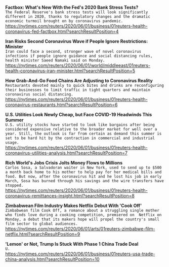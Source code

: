 **Factbox: What's New With the Fed's 2020 Bank Stress Tests?**\
`The Federal Reserve's bank stress tests will look significantly different in 2020, thanks to regulatory changes and the dramatic economic turmoil brought on by coronavirus pandemic.`\
https://nytimes.com/reuters/2020/06/01/business/01reuters-health-coronavirus-fed-factbox.html?searchResultPosition=4

**Iran Risks Second Coronavirus Wave if People Ignore Restrictions: Minister**\
`Iran could face a second, stronger wave of novel coronavirus infections if people ignore guidance and social distancing rules, health minister Saeed Namaki said on Monday.`\
https://nytimes.com/reuters/2020/06/01/world/middleeast/01reuters-health-coronavirus-iran-minister.html?searchResultPosition=5

**How Grab-And-Go Food Chains Are Adjusting to Coronavirus Reality**\
`Restaurants devoted mainly to quick bites and drinks are reconfiguring their businesses to limit traffic in tight quarters and maintain coronavirus social distancing.`\
https://nytimes.com/reuters/2020/06/01/business/01reuters-health-coronavirus-restaurants.html?searchResultPosition=6

**U.S. Utilities Look Newly Cheap, but Face COVID-19 Headwinds This Summer**\
`U.S. utility stocks have started to look like bargains after being considered expensive relative to the broader market for well over a year. Still, the outlook is far from certain as demand this summer is set to be hard hit by the contraction in commercial and industrial usage.  `\
https://nytimes.com/reuters/2020/06/01/business/01reuters-health-coronavirus-utilities-analysis.html?searchResultPosition=7

**Rich World's Jobs Crisis Jolts Money Flows to Millions**\
`Carlos Sosa, a Salvadoran waiter in New York, used to send up to $500 a month back home to his mother to help pay for her medical bills and food. But now, after the coronavirus hit and he lost his job in early March, Sosa has burned through his savings and the wire transfers have stopped.`\
https://nytimes.com/reuters/2020/06/01/business/01reuters-health-coronavirus-remittances-insight.html?searchResultPosition=8

**Zimbabwean Film Industry Makes Netflix Debut With 'Cook Off'**\
`Zimbabwean film Cook Off, a romance about a struggling single mother who finds love during a cooking competition, premiered on  Netflix on Monday, a debut that its makers hope will propel the country's small film sector to global audiences.`\
https://nytimes.com/reuters/2020/06/01/arts/01reuters-zimbabwe-film-netflix.html?searchResultPosition=9

**'Lemon' or Not, Trump Is Stuck With Phase 1 China Trade Deal**\
`U.`\
https://nytimes.com/reuters/2020/06/01/business/01reuters-usa-trade-china-analysis.html?searchResultPosition=10

